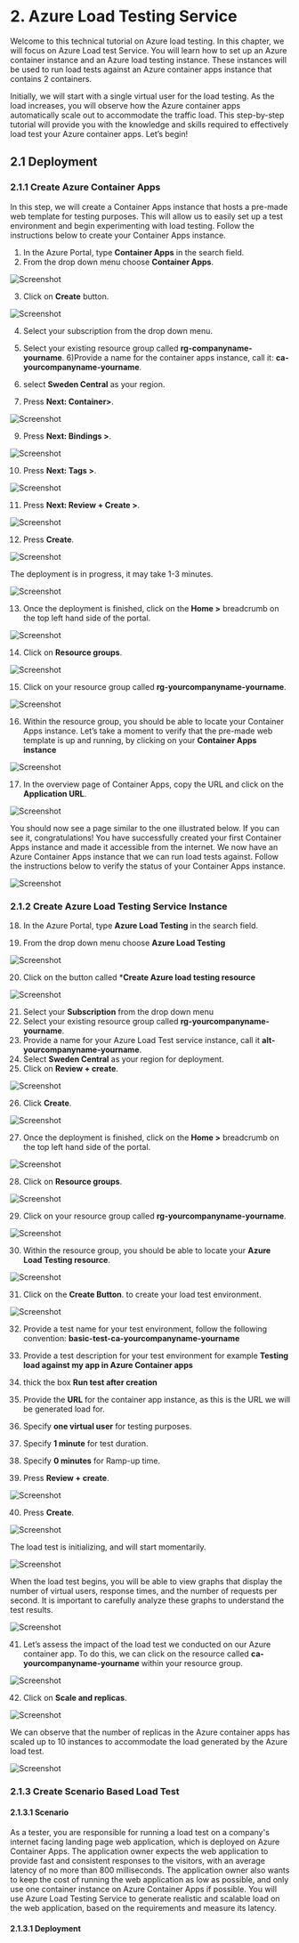 # 2. Azure Load Testing Service
Welcome to this technical tutorial on Azure load testing. In this chapter, we will focus on Azure Load test Service. You will learn how to set up an Azure container instance and an Azure load testing instance. These instances will be used to run load tests against an Azure container apps instance that contains 2 containers.

Initially, we will start with a single virtual user for the load testing. As the load increases, you will observe how the Azure container apps automatically scale out to accommodate the traffic load. This step-by-step tutorial will provide you with the knowledge and skills required to effectively load test your Azure container apps. Let’s begin!


## 2.1 Deployment


### 2.1.1 Create Azure Container Apps

In this step, we will create a Container Apps instance that hosts a pre-made web template for testing purposes. This will allow us to easily set up a test environment and begin experimenting with load testing. Follow the instructions below to create your Container Apps instance.

1) In the Azure Portal, type **Container Apps** in the search field.
2) From the drop down menu choose **Container Apps**. 

![Screenshot](/images/alt1.JPG)

3) Click on **Create** button.

![Screenshot](/images/alt2.JPG)

4) Select your subscription from the drop down menu.
5) Select your existing resource group called **rg-companyname-yourname**.
6)Provide a name for the container apps instance, call it: **ca-yourcompanyname-yourname**.
7) select **Sweden Central** as your region.

8) Press **Next: Container>**.

![Screenshot](/images/alt3.JPG)

9) Press **Next: Bindings >**.

![Screenshot](/images/alt4.JPG)

10) Press **Next: Tags >**.

![Screenshot](/images/alt5.JPG)

11) Press **Next: Review + Create >**.

![Screenshot](/images/alt6.JPG)

12) Press **Create**.

![Screenshot](/images/alt7.JPG)

The deployment is in progress, it may take 1-3 minutes.

![Screenshot](/images/alt8.JPG)

13) Once the deployment is finished, click on the **Home >** breadcrumb on the top left hand side of the portal.

![Screenshot](/images/alt9.JPG)

14) Click on **Resource groups**.

![Screenshot](/images/alt10.JPG)

15) Click on your resource group called **rg-yourcompanyname-yourname**.

![Screenshot](/images/alt11.JPG)

16) Within the resource group, you should be able to locate your Container Apps instance. Let’s take a moment to verify that the pre-made web template is up and running, by clicking on your **Container Apps instance**

![Screenshot](/images/alt12.JPG)

17) In the overview page of Container Apps, copy the URL and click on the **Application URL**.

![Screenshot](/images/alt13.JPG)

You should now see a page similar to the one illustrated below. If you can see it, congratulations! You have successfully created your first Container Apps instance and made it accessible from the internet. We now have an Azure Container Apps instance that we can run load tests against. Follow the instructions below to verify the status of your Container Apps instance.

![Screenshot](/images/alt14.JPG)

### 2.1.2 Create Azure Load Testing Service Instance

18) In the Azure Portal, type **Azure Load Testing** in the search field.

19) From the drop down menu choose **Azure Load Testing**

![Screenshot](/images/alt15.JPG)

20) Click on the button called ***Create Azure load testing resource**

![Screenshot](/images/alt16.JPG)

21) Select your **Subscription** from the drop down menu
22) Select your existing resource group called **rg-yourcompanyname-yourname**.
23) Provide a name for your Azure Load Test service instance, call it **alt-yourcompanyname-yourname**.
24) Select **Sweden Central** as your region for deployment.
25) Click on **Review + create**. 

![Screenshot](/images/alt17.JPG)

26) Click **Create**.

![Screenshot](/images/alt18.JPG)

27) Once the deployment is finished, click on the **Home >** breadcrumb on the top left hand side of the portal.

![Screenshot](/images/alt19.JPG)

28) Click on **Resource groups**.

![Screenshot](/images/alt20.JPG)

29) Click on your resource group called **rg-yourcompanyname-yourname**.

![Screenshot](/images/alt21.JPG)

30) Within the resource group, you should be able to locate your **Azure Load Testing resource**. 

![Screenshot](/images/alt22.JPG)

31) Click on the **Create Button**. to create your load test environment.

![Screenshot](/images/alt23.JPG)

32) Provide a test name for your test environment, follow the following convention: **basic-test-ca-yourcompanyname-yourname**
33) Provide a test description for your test environment for example **Testing load against my app in Azure Container apps**
34) thick the box **Run test after creation**

35) Provide the **URL** for the container app instance, as this is the URL we will be generated load for.

36) Specify **one virtual user** for testing purposes.

37) Specify **1 minute** for test duration.

38) Specify **0 minutes** for Ramp-up time.

39) Press **Review + create**.

![Screenshot](/images/alt24.JPG)

40) Press **Create**.

![Screenshot](/images/alt25.JPG)

The load test is initializing, and will start momentarily.

![Screenshot](/images/alt26.JPG)

When the load test begins, you will be able to view graphs that display the number of virtual users, response times, and the number of requests per second. It is important to carefully analyze these graphs to understand the test results.

![Screenshot](/images/alt27.JPG)

41) Let’s assess the impact of the load test we conducted on our Azure container app. To do this, we can click on the resource called **ca-yourcompanyname-yourname** within your resource group.

![Screenshot](/images/alt29.JPG)

42) Click on **Scale and replicas**.

![Screenshot](/images/alt30.JPG)

We can observe that the number of replicas in the Azure container apps has scaled up to 10 instances to accommodate the load generated by the Azure load test.

![Screenshot](/images/alt31.JPG)

### 2.1.3 Create Scenario Based Load Test

#### 2.1.3.1 Scenario

As a tester, you are responsible for running a load test on a company's internet facing landing page web application, which is deployed on Azure Container Apps. The application owner expects the web application to provide fast and consistent responses to the visitors, with an average latency of no more than 800 milliseconds. The application owner also wants to keep the cost of running the web application as low as possible, and only use one container instance on Azure Container Apps if possible. You will use Azure Load Testing Service to generate realistic and scalable load on the web application, based on the requirements and measure its latency.

#### 2.1.3.1 Deployment




